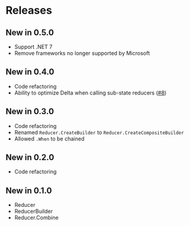# Releases

## New in 0.5.0
* Support .NET 7
* Remove frameworks no longer supported by Microsoft

## New in 0.4.0
* Code refactoring
* Ability to optimize Delta when calling sub-state reducers ([#8](https://github.com/mrpmorris/Reducible/issues/8))

## New in 0.3.0
* Code refactoring
* Renamed `Reducer.CreateBuilder` to `Reducer.CreateCompositeBuilder`
* Allowed `.When` to be chained

## New in 0.2.0
* Code refactoring

## New in 0.1.0
* Reducer
* ReducerBuilder
* Reducer.Combine